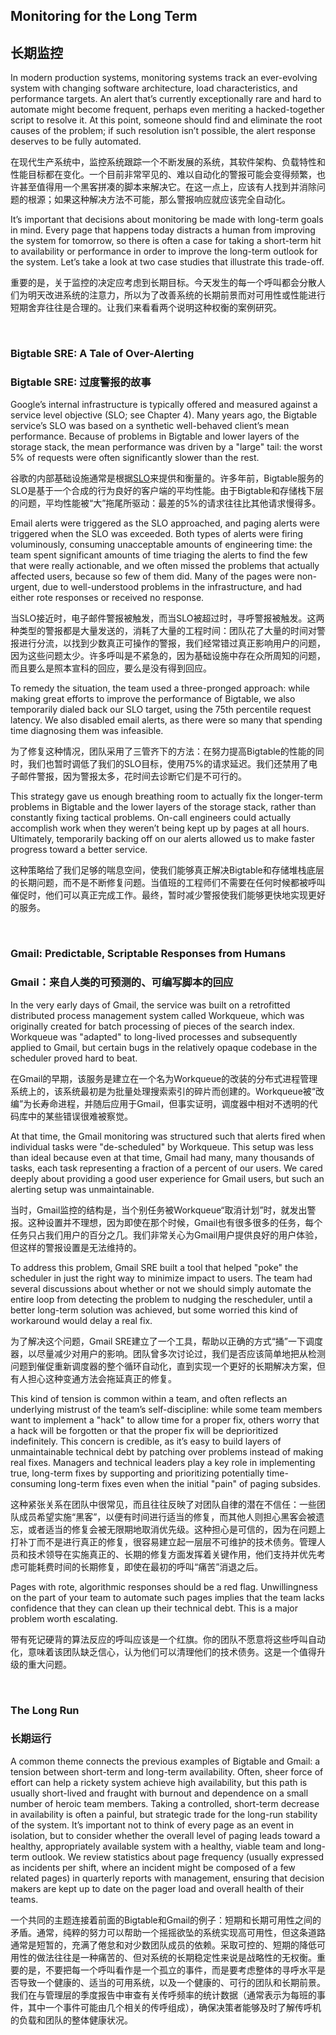 ## **Monitoring for the Long Term**

## **长期监控**

In modern production systems, monitoring systems track an ever-evolving system with changing software architecture, load characteristics, and performance targets. An alert that’s currently exceptionally rare and hard to automate might become frequent, perhaps even meriting a hacked-together script to resolve it. At this point, someone should find and eliminate the root causes of the problem; if such resolution isn’t possible, the alert response deserves to be fully automated.

在现代生产系统中，监控系统跟踪一个不断发展的系统，其软件架构、负载特性和性能目标都在变化。一个目前非常罕见的、难以自动化的警报可能会变得频繁，也许甚至值得用一个黑客拼凑的脚本来解决它。在这一点上，应该有人找到并消除问题的根源；如果这种解决方法不可能，那么警报响应就应该完全自动化。

It’s important that decisions about monitoring be made with long-term goals in mind. Every page that happens today distracts a human from improving the system for tomorrow, so there is often a case for taking a short-term hit to availability or performance in order to improve the long-term outlook for the system. Let’s take a look at two case studies that illustrate this trade-off.

重要的是，关于监控的决定应考虑到长期目标。今天发生的每一个呼叫都会分散人们为明天改进系统的注意力，所以为了改善系统的长期前景而对可用性或性能进行短期舍弃往往是合理的。让我们来看看两个说明这种权衡的案例研究。

<br>

### **Bigtable SRE: A Tale of Over-Alerting**

### **Bigtable SRE: 过度警报的故事**

Google’s internal infrastructure is typically offered and measured against a service level objective (SLO; see Chapter 4). Many years ago, the Bigtable service’s SLO was based on a synthetic well-behaved client’s mean performance. Because of problems in Bigtable and lower layers of the storage stack, the mean performance was driven by a "large" tail: the worst 5% of requests were often significantly slower than the rest.

谷歌的内部基础设施通常是根据[SLO](./../chapter-04/service_level_objectives.md)来提供和衡量的。许多年前，Bigtable服务的SLO是基于一个合成的行为良好的客户端的平均性能。由于Bigtable和存储栈下层的问题，平均性能被“大”拖尾所驱动：最差的5%的请求往往比其他请求慢得多。

Email alerts were triggered as the SLO approached, and paging alerts were triggered when the SLO was exceeded. Both types of alerts were firing voluminously, consuming unacceptable amounts of engineering time: the team spent significant amounts of time triaging the alerts to find the few that were really actionable, and we often missed the problems that actually affected users, because so few of them did. Many of the pages were non-urgent, due to well-understood problems in the infrastructure, and had either rote responses or received no response.

当SLO接近时，电子邮件警报被触发，而当SLO被超过时，寻呼警报被触发。这两种类型的警报都是大量发送的，消耗了大量的工程时间：团队花了大量的时间对警报进行分流，以找到少数真正可操作的警报，我们经常错过真正影响用户的问题，因为这些问题太少。许多呼叫是不紧急的，因为基础设施中存在众所周知的问题，而且要么是照本宣科的回应，要么是没有得到回应。

To remedy the situation, the team used a three-pronged approach: while making great efforts to improve the performance of Bigtable, we also temporarily dialed back our SLO target, using the 75th percentile request latency. We also disabled email alerts, as there were so many that spending time diagnosing them was infeasible.

为了修复这种情况，团队采用了三管齐下的方法：在努力提高Bigtable的性能的同时，我们也暂时调低了我们的SLO目标，使用75%的请求延迟。我们还禁用了电子邮件警报，因为警报太多，花时间去诊断它们是不可行的。

This strategy gave us enough breathing room to actually fix the longer-term problems in Bigtable and the lower layers of the storage stack, rather than constantly fixing tactical problems. On-call engineers could actually accomplish work when they weren’t being kept up by pages at all hours. Ultimately, temporarily backing off on our alerts allowed us to make faster progress toward a better service.

这种策略给了我们足够的喘息空间，使我们能够真正解决Bigtable和存储堆栈底层的长期问题，而不是不断修复问题。当值班的工程师们不需要在任何时候都被呼叫催促时，他们可以真正完成工作。最终，暂时减少警报使我们能够更快地实现更好的服务。

<br>

### **Gmail: Predictable, Scriptable Responses from Humans**

### **Gmail：来自人类的可预测的、可编写脚本的回应**

In the very early days of Gmail, the service was built on a retrofitted distributed process management system called Workqueue, which was originally created for batch processing of pieces of the search index. Workqueue was "adapted" to long-lived processes and subsequently applied to Gmail, but certain bugs in the relatively opaque codebase in the scheduler proved hard to beat.

在Gmail的早期，该服务是建立在一个名为Workqueue的改装的分布式进程管理系统上的，该系统最初是为批量处理搜索索引的碎片而创建的。Workqueue被“改编”为长寿命进程，并随后应用于Gmail，但事实证明，调度器中相对不透明的代码库中的某些错误很难被察觉。

At that time, the Gmail monitoring was structured such that alerts fired when individual tasks were "de-scheduled" by Workqueue. This setup was less than ideal because even at that time, Gmail had many, many thousands of tasks, each task representing a fraction of a percent of our users. We cared deeply about providing a good user experience for Gmail users, but such an alerting setup was unmaintainable.

当时，Gmail监控的结构是，当个别任务被Workqueue“取消计划”时，就发出警报。这种设置并不理想，因为即使在那个时候，Gmail也有很多很多的任务，每个任务只占我们用户的百分之几。我们非常关心为Gmail用户提供良好的用户体验，但这样的警报设置是无法维持的。

To address this problem, Gmail SRE built a tool that helped "poke" the scheduler in just the right way to minimize impact to users. The team had several discussions about whether or not we should simply automate the entire loop from detecting the problem to nudging the rescheduler, until a better long-term solution was achieved, but some worried this kind of workaround would delay a real fix.

为了解决这个问题，Gmail SRE建立了一个工具，帮助以正确的方式“捅”一下调度器，以尽量减少对用户的影响。团队曾多次讨论过，我们是否应该简单地把从检测问题到催促重新调度器的整个循环自动化，直到实现一个更好的长期解决方案，但有人担心这种变通方法会拖延真正的修复。

This kind of tension is common within a team, and often reflects an underlying mistrust of the team’s self-discipline: while some team members want to implement a "hack" to allow time for a proper fix, others worry that a hack will be forgotten or that the proper fix will be deprioritized indefinitely. This concern is credible, as it’s easy to build layers of unmaintainable technical debt by patching over problems instead of making real fixes. Managers and technical leaders play a key role in implementing true, long-term fixes by supporting and prioritizing potentially time- consuming long-term fixes even when the initial "pain" of paging subsides.

这种紧张关系在团队中很常见，而且往往反映了对团队自律的潜在不信任：一些团队成员希望实施“黑客”，以便有时间进行适当的修复，而其他人则担心黑客会被遗忘，或者适当的修复会被无限期地取消优先级。这种担心是可信的，因为在问题上打补丁而不是进行真正的修复，很容易建立起一层层不可维护的技术债务。管理人员和技术领导在实施真正的、长期的修复方面发挥着关键作用，他们支持并优先考虑可能耗费时间的长期修复，即使在最初的呼叫“痛苦”消退之后。

Pages with rote, algorithmic responses should be a red flag. Unwillingness on the part of your team to automate such pages implies that the team lacks confidence that they can clean up their technical debt. This is a major problem worth escalating.

带有死记硬背的算法反应的呼叫应该是一个红旗。你的团队不愿意将这些呼叫自动化，意味着该团队缺乏信心，认为他们可以清理他们的技术债务。这是一个值得升级的重大问题。

<br>

### **The Long Run**

### **长期运行**

A common theme connects the previous examples of Bigtable and Gmail: a tension between short-term and long-term availability. Often, sheer force of effort can help a rickety system achieve high availability, but this path is usually short-lived and fraught with burnout and dependence on a small number of heroic team members. Taking a controlled, short-term decrease in availability is often a painful, but strategic trade for the long-run stability of the system. It’s important not to think of every page as an event in isolation, but to consider whether the overall level of paging leads toward a healthy, appropriately available system with a healthy, viable team and long-term outlook. We review statistics about page frequency (usually expressed as incidents per shift, where an incident might be composed of a few related pages) in quarterly reports with management, ensuring that decision makers are kept up to date on the pager load and overall health of their teams.

一个共同的主题连接着前面的Bigtable和Gmail的例子：短期和长期可用性之间的矛盾。通常，纯粹的努力可以帮助一个摇摇欲坠的系统实现高可用性，但这条道路通常是短暂的，充满了倦怠和对少数团队成员的依赖。采取可控的、短期的降低可用性的做法往往是一种痛苦的、但对系统的长期稳定性来说是战略性的无权衡。重要的是，不要把每一个呼叫看作是一个孤立的事件，而是要考虑整体的寻呼水平是否导致一个健康的、适当的可用系统，以及一个健康的、可行的团队和长期前景。我们在与管理层的季度报告中审查有关传呼频率的统计数据（通常表示为每班的事件，其中一个事件可能由几个相关的传呼组成），确保决策者能够及时了解传呼机的负载和团队的整体健康状况。
